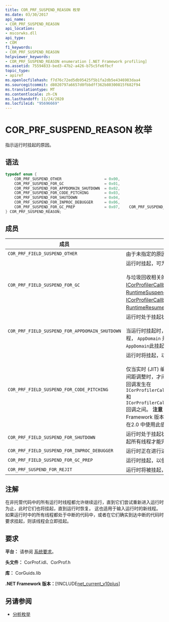 ```yaml
---
title: COR_PRF_SUSPEND_REASON 枚举
ms.date: 03/30/2017
api_name:
- COR_PRF_SUSPEND_REASON
api_location:
- mscorwks.dll
api_type:
- COM
f1_keywords:
- COR_PRF_SUSPEND_REASON
helpviewer_keywords:
- COR_PRF_SUSPEND_REASON enumeration [.NET Framework profiling]
ms.assetid: 75594833-bed3-47b2-a426-b75c5fe6fbcf
topic_type:
- apiref
ms.openlocfilehash: f7d76c72ed5db95425f5b1fa2db5e4346983daa4
ms.sourcegitcommit: d8020797a6657d0fbbdff362b80300815f682f94
ms.translationtype: MT
ms.contentlocale: zh-CN
ms.lasthandoff: 11/24/2020
ms.locfileid: "95696669"
---
```

# <a name="cor_prf_suspend_reason-enumeration"></a>COR_PRF_SUSPEND_REASON 枚举

指示运行时挂起的原因。  
  
## <a name="syntax"></a>语法  
  
```cpp  
typedef enum {  
    COR_PRF_SUSPEND_OTHER                   = 0x00,  
    COR_PRF_SUSPEND_FOR_GC                  = 0x01,  
    COR_PRF_SUSPEND_FOR_APPDOMAIN_SHUTDOWN  = 0x02,  
    COR_PRF_SUSPEND_FOR_CODE_PITCHING       = 0x03,  
    COR_PRF_SUSPEND_FOR_SHUTDOWN            = 0x04,  
    COR_PRF_SUSPEND_FOR_INPROC_DEBUGGER     = 0x06,  
    COR_PRF_SUSPEND_FOR_GC_PREP             = 0x07,    COR_PRF_SUSPEND_FOR_REJIT               = 8  
} COR_PRF_SUSPEND_REASON;  
```  
  
## <a name="members"></a>成员  
  
|成员|说明|  
|------------|-----------------|  
|`COR_PRF_FIELD_SUSPEND_OTHER`|由于未指定的原因，运行时处于挂起状态。|  
|`COR_PRF_FIELD_SUSPEND_FOR_GC`|运行时挂起，可为垃圾回收请求服务。<br /><br /> 与垃圾回收相关的回调发生在 [ICorProfilerCallback：： RuntimeSuspendFinished](icorprofilercallback-runtimesuspendfinished-method.md) 和 [ICorProfilerCallback：： RuntimeResumeStarted](icorprofilercallback-runtimeresumestarted-method.md) 回调之间。|  
|`COR_PRF_FIELD_SUSPEND_FOR_APPDOMAIN_SHUTDOWN`|运行时处于挂起状态，以便 `AppDomain` 可以关闭。<br /><br /> 当运行时挂起时，运行时将确定正在关闭哪些线程， `AppDomain` 并将其设置为在恢复时中止。 `AppDomain`此挂起期间没有特定的回调。|  
|`COR_PRF_FIELD_SUSPEND_FOR_CODE_PITCHING`|运行时将挂起，以便代码间距调整可以出现。<br /><br /> 仅当实时 (JIT) 编译器处于活动状态且启用了代码间距调整时，才间距调整可以代码。 代码间距调整回调发生在 `ICorProfilerCallback::RuntimeSuspendFinished` 和 `ICorProfilerCallback::RuntimeResumeStarted` 回调之间。 **注意：**  CLR JIT 不会对 .NET Framework 版本2.0 中的函数进行螺距，因此不会在2.0 中使用此值。|  
|`COR_PRF_FIELD_SUSPEND_FOR_SHUTDOWN`|运行时处于挂起状态，以使其可以关闭。 它必须挂起所有线程才能完成此操作。|  
|`COR_PRF_FIELD_SUSPEND_FOR_INPROC_DEBUGGER`|运行时正在进行进程内调试。|  
|`COR_PRF_FIELD_SUSPEND_FOR_GC_PREP`|运行时挂起，以便准备垃圾回收。|  
|`COR_PRF_SUSPEND_FOR_REJIT`|运行时将被挂起，以便进行 JIT 重新编译。|  
  
## <a name="remarks"></a>注解  

 在非托管代码中的所有运行时线程都允许继续运行，直到它们尝试重新进入运行时为止，此时它们也将挂起，直到运行时恢复。 这也适用于输入运行时的新线程。 如果运行时中的所有线程都处于中断的代码中，或者在它们确实到达中断的代码时要求挂起，则该线程会立即挂起。  
  
## <a name="requirements"></a>要求  

 **平台：** 请参阅 [系统要求](../../get-started/system-requirements.md)。  
  
 **头文件：** CorProf.idl、CorProf.h  
  
 **库：** CorGuids.lib  
  
 **.NET Framework 版本：**[!INCLUDE[net_current_v10plus](../../../../includes/net-current-v10plus-md.md)]  
  
## <a name="see-also"></a>另请参阅

- [分析枚举](profiling-enumerations.md)
